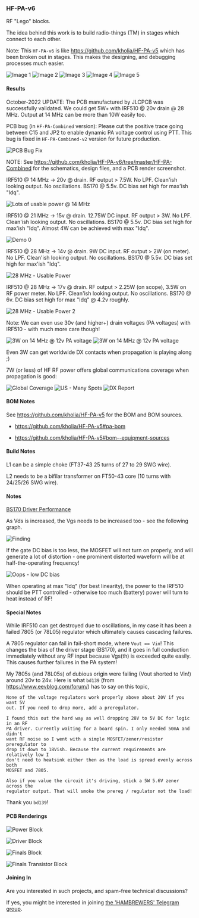 ### HF-PA-v6

RF "Lego" blocks.

The idea behind this work is to build radio-things (TM) in stages which
connect to each other.

Note: This `HF-PA-v6` is like https://github.com/kholia/HF-PA-v5 which has been
broken out in stages. This makes the designing, and debugging processes much
easier.

![Image 1](./Images/IMG_20230608_221758.jpg)
![Image 2](./Images/IMG_20230608_221711.jpg)
![Image 3](./Images/IMG_20230608_195544.jpg)
![Image 4](./Images/IMG_20230608_221634.jpg)
![Image 5](./Images/FLIR_20230601_064306_473.jpg)


#### Results

October-2022 UPDATE: The PCB manufactured by JLCPCB was successfully validated.
We could get 5W+ with IRF510 @ 20v drain @ 28 MHz. Output at 14 MHz can be more
than 10W easily too.

PCB bug (in `HF-PA-Combined` version): Please cut the positive trace going
between C15 and JP2 to enable dynamic PA voltage control using PTT. This bug
is fixed in `HF-PA-Combined-v2` version for future production.

![PCB Bug Fix](./PCB-Bug-Fix.jpg)

NOTE: See https://github.com/kholia/HF-PA-v6/tree/master/HF-PA-Combined for the
schematics, design files, and a PCB render screenshot.

IRF510 @ 14 MHz -> 20v @ drain. RF output > 7.5W. No LPF. Clean'ish looking
output. No oscillations. BS170 @ 5.5v. DC bias set high for max'ish "Idq".

![Lots of usable power @ 14 MHz](./IRF510-Results/20v-14MHZ-BS170-5.5v-Max-Idq.png)

IRF510 @ 21 MHz -> 15v @ drain. 12.75W DC input. RF output > 3W. No LPF.
Clean'ish looking output. No oscillations. BS170 @ 5.5v. DC bias set high for
max'ish "Idq". Almost 4W can be achieved with max "Idq".

![Demo 0](./IRF510-Results/15v-21MHz-BS170-5.5v-Max-Idq.png)

IRF510 @ 28 MHz -> 14v @ drain. 9W DC input. RF output > 2W (on meter). No LPF.
Clean'ish looking output. No oscillations. BS170 @ 5.5v. DC bias set high for
max'ish "Idq".

![28 MHz - Usable Power](./IRF510-Results/14v-28MHZ-BS170-5.5v-Max-Idq.png)

IRF510 @ 28 MHz -> 17v @ drain. RF output > 2.25W (on scope), 3.5W on RF power
meter. No LPF. Clean'ish looking output. No oscillations. BS170 @ 6v. DC bias
set high for max "Idq" @ 4.2v roughly.

![28 MHz - Usable Power 2 ](./IRF510-Results/28MHz-17v-BS170-5v-4.2v@Gate-Max-Idq.png)

Note: We can even use 30v (and higher+) drain voltages (PA voltages) with
IRF510 - with much more care though!

![3W on 14 MHz @ 12v PA voltage](./3W-14MHz-Screenshot_2022-04-07_16-56-55.png)
![3W on 14 MHz @ 12v PA voltage](./West-Land-Screenshot_2022-04-07_19-49-08.png)

Even 3W can get worldwide DX contacts when propagation is playing along ;)

7W (or less) of HF RF power offers global communications coverage when
propagation is good:

![Global Coverage](./screenshots/Global-Coverage-Screenshot_2022-04-08_22-27-41.png)
![US - Many Spots](./screenshots/US-Screenshot_2022-04-08_22-47-10.png)
![DX Report](./screenshots/DX-Report-Screenshot_2022-04-08_22-49-57.png)


#### BOM Notes

See https://github.com/kholia/HF-PA-v5 for the BOM and BOM sources.

- https://github.com/kholia/HF-PA-v5#pa-bom

- https://github.com/kholia/HF-PA-v5#bom--equipment-sources


#### Build Notes

L1 can be a simple choke (FT37-43 25 turns of 27 to 29 SWG wire).

L2 needs to be a bifilar transformer on FT50-43 core (10 turns with 24/25/26
SWG wire).


#### Notes

[BS170 Driver Performance](./BS170-Driver-Performance.txt)

As Vds is increased, the Vgs needs to be increased too - see the following
graph.

![Finding](./Important-Finding.png)

If the gate DC bias is too less, the MOSFET will not turn on properly, and will
generate a lot of distortion - one prominent distorted waveform will be at
half-the-operating frequency!

![Oops - low DC bias](./screenshots/13v-oops-needs-more-gate-bias-superimposed-10MHz-rogue-signal.png)

When operating at max "Idq" (for best linearity), the power to the IRF510
should be PTT controlled - otherwise too much (battery) power will turn to heat
instead of RF!


#### Special Notes

While IRF510 can get destroyed due to oscillations, in my case it has been a
failed 7805 (or 78L05) regulator which ultimately causes cascading failures.

A 7805 regulator can fail in fail-short mode, where `Vout == Vin`! This changes
the bias of the driver stage (BS170), and it goes in full conduction
immediately without any RF input because Vgs(th) is exceeded quite easily.
This causes further failures in the PA system!

My 7805s (and 78L05s) of dubious origin were failing (Vout shorted to Vin!)
around 20v to 24v. Here is what `bd139` (from https://www.eevblog.com/forum/)
has to say on this topic,

```
None of the voltage regulators work properly above about 20V if you want 5V
out. If you need to drop more, add a preregulator.

I found this out the hard way as well dropping 28V to 5V DC for logic in an RF
PA driver. Currently waiting for a board spin. I only needed 50mA and didn't
want RF noise so I went with a simple MOSFET/zener/resistor preregulator to
drop it down to 18Vish. Because the current requirements are relatively low I
don't need to heatsink either then as the load is spread evenly across both
MOSFET and 7805.

Also if you value the circuit it's driving, stick a 5W 5.6V zener across the
regulator output. That will smoke the prereg / regulator not the load!
```

Thank you `bd139`!


#### PCB Renderings

![Power Block](./Power-Block-v2.png)

![Driver Block](./Driver-Block.png)

![Finals Block](./Finals-Block.png)

![Finals Transistor Block](./Finals-Transistor.png)


#### Joining In

Are you interested in such projects, and spam-free technical discussions?

If yes, you might be interested in joining [the 'HAMBREWERS' Telegram group](https://t.me/+TwzGyKGe8_QI_B3y).
